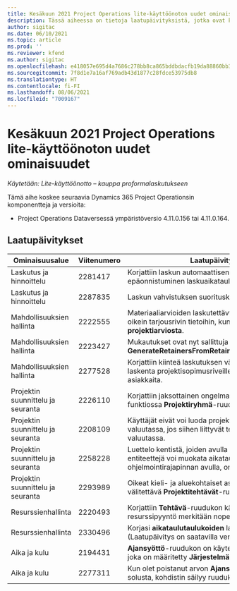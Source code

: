 ```yaml
---
title: Kesäkuun 2021 Project Operations lite-käyttöönoton uudet ominaisuudet
description: Tässä aiheessa on tietoja laatupäivityksistä, jotka ovat käytettävissä Project Operationsin lite-käytöönoton kesäkuussa 2021 julkaistussa versiossa .
author: sigitac
ms.date: 06/10/2021
ms.topic: article
ms.prod: ''
ms.reviewer: kfend
ms.author: sigitac
ms.openlocfilehash: e418057e695d4a7686c278bb8ca865bddbdacfb19da88860bb35dd39ab852091
ms.sourcegitcommit: 7f8d1e7a16af769adb43d1877c28fdce53975db8
ms.translationtype: HT
ms.contentlocale: fi-FI
ms.lasthandoff: 08/06/2021
ms.locfileid: "7009167"
---
```

# <a name="whats-new-june-2021---project-operations-lite-deployment"></a>Kesäkuun 2021 Project Operations lite-käyttöönoton uudet ominaisuudet

_Käytetään: Lite-käyttöönotto – kauppa proformalaskutukseen_

Tämä aihe koskee seuraavia Dynamics 365 Project Operationsin komponentteja ja versioita:

  - Project Operations Dataversessä ympäristöversio 4.11.0.156 tai 4.11.0.164.

## <a name="quality-updates"></a>Laatupäivitykset

| **Ominaisuusalue** | **Viitenumero** | **Laatupäivitys** |
| --- | --- | --- |
| Laskutus ja hinnoittelu | 2281417 | Korjattiin laskun automaattisen luontitoiminnon epäonnistuminen laskuaikataulun kautta. |
| Laskutus ja hinnoittelu | 2287835 |   Laskun vahvistuksen suorituskyvyn parantaminen. |
| Mahdollisuuksien hallinta | 2222555 | Materiaaliarvioiden laskutettävyys on kopioitava oikein tarjousrivin tietoihin, kun käytetään **tuomista projektiarviosta**. |
| Mahdollisuuksien hallinta | 2223427 | Mukautukset ovat nyt sallittuja toimintoa varten, **GenerateRetainersFromRetainerScheduleOptions**. |
| Mahdollisuuksien hallinta | 2277528 | Korjattiin kiinteä laskutuksen välitavoitteen arvon laskenta projektisopimusriveille, joilla on useita asiakkaita. |
| Projektin suunnittelu ja seuranta | 2226110 | Korjattiin jaksottainen ongelma **Luo vaatimus**-funktiossa **Projektiryhmä**-ruudukossa. |
| Projektin suunnittelu ja seuranta | 2208109 | Käyttäjät eivät voi luoda projektia yhdessä valuutassa, jos siihen liittyvät tehtävät ovat toisessa valuutassa. |
| Projektin suunnittelu ja seuranta | 2258228 | Luettelo kentistä, joiden avulla **Aikataulutus**-entiteettejä voi muokata aikataulutuksen ohjelmointirajapinnan avulla, on päivitetty. |
| Projektin suunnittelu ja seuranta | 2293989 | Oikeat kieli- ja aluekohtaiset asetukset on välitettävä **Projektitehtävät**-ruudukkoon.|
| Resurssienhallinta | 2220493 | Korjattiin **Tehtävä**-ruudukon käyttökokemus, kun resurssipyyntö merkitään nopeasti valmiiksi. |
| Resurssienhallinta | 2330496 | Korjasi **aikataulutaulukoiden** latausongelman. (Laatupäivitys on saatavilla versiossa 4.11.0.164) |
| Aika ja kulu | 2194431 | **Ajansyöttö**-ruudukon on käytettävä viikon alkua, joka on määritetty **Järjestelmäasetuksissa**. |
| Aika ja kulu | 2277311 | Kun olet poistanut arvon **Ajansyöttö**-ruudukon solusta, kohdistin säilyy ruudukossa. |
